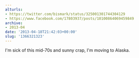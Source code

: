 ```yaml
---
alturls:
- https://twitter.com/bismark/status/325001301744304129
- https://www.facebook.com/17803937/posts/10100864069459849
archive:
- 2013-04
date: '2013-04-18T21:42:03+00:00'
slug: '1366321323'
---
```


I'm sick of this mid-70s and sunny crap, I'm moving to Alaska.

